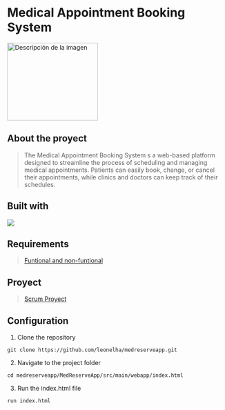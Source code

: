 # Medical Appointment Booking System
<img src="../MedReserveApp/src/main/webapp/images/Logo.png" alt="Descripción de la imagen" width="210" height="180"/>

## About the proyect

> The Medical Appointment Booking System s a web-based platform designed to streamline the process of scheduling and managing medical appointments. Patients can easily book, change, or cancel their appointments, while clinics and doctors can keep track of their schedules.

## Built with
<p align="left">
  <a href="https://skillicons.dev">
    <img src="https://skillicons.dev/icons?i=java,html,css,js,mysql,vscode,gcp,github,git,nodejs,windows,idea&perline=8"/>
  </a>
</p>

## Requirements
> [Funtional and non-funtional](./Requirements.md)

## Proyect

> [Scrum Proyect](https://github.com/users/leonelha/projects/9/views/6)
   
## Configuration
1. Clone the repository
```shell
git clone https://github.com/leonelha/medreserveapp.git
```
2. Navigate to the project folder

```shell
cd medreserveapp/MedReserveApp/src/main/webapp/index.html
```

3. Run the index.html file

```shell
run index.html
```
  

